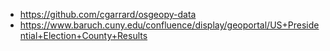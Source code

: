 - https://github.com/cgarrard/osgeopy-data
- https://www.baruch.cuny.edu/confluence/display/geoportal/US+Presidential+Election+County+Results